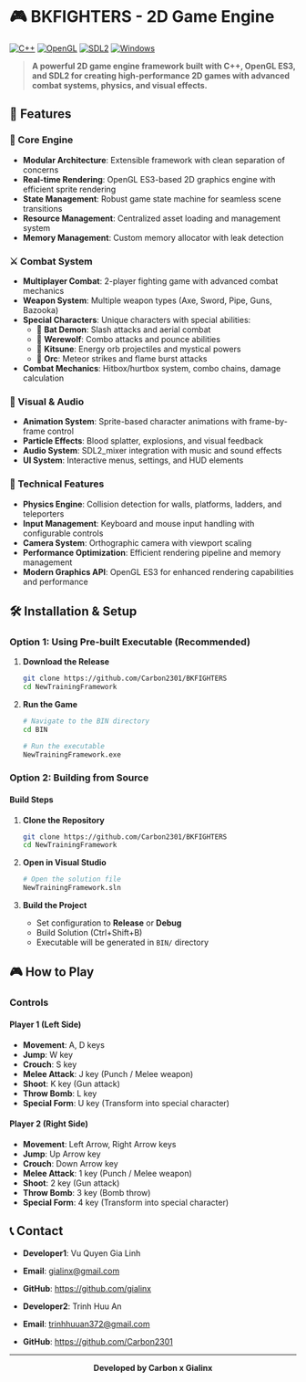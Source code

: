 # 🎮 BKFIGHTERS - 2D Game Engine

[![C++](https://img.shields.io/badge/C++-17-blue.svg)](https://isocpp.org/)
[![OpenGL](https://img.shields.io/badge/OpenGL-ES3-green.svg)](https://www.opengl.org/)
[![SDL2](https://img.shields.io/badge/SDL2-2.0-orange.svg)](https://www.libsdl.org/)
[![Windows](https://img.shields.io/badge/Windows-10%2B-lightgrey.svg)](https://www.microsoft.com/windows/)

> **A powerful 2D game engine framework built with C++, OpenGL ES3, and SDL2 for creating high-performance 2D games with advanced combat systems, physics, and visual effects.**

## 🚀 Features

### 🎯 Core Engine
- **Modular Architecture**: Extensible framework with clean separation of concerns
- **Real-time Rendering**: OpenGL ES3-based 2D graphics engine with efficient sprite rendering
- **State Management**: Robust game state machine for seamless scene transitions
- **Resource Management**: Centralized asset loading and management system
- **Memory Management**: Custom memory allocator with leak detection

### ⚔️ Combat System
- **Multiplayer Combat**: 2-player fighting game with advanced combat mechanics
- **Weapon System**: Multiple weapon types (Axe, Sword, Pipe, Guns, Bazooka)
- **Special Characters**: Unique characters with special abilities:
  - 🦇 **Bat Demon**: Slash attacks and aerial combat
  - 🐺 **Werewolf**: Combo attacks and pounce abilities
  - 🦊 **Kitsune**: Energy orb projectiles and mystical powers
  - 👹 **Orc**: Meteor strikes and flame burst attacks
- **Combat Mechanics**: Hitbox/hurtbox system, combo chains, damage calculation

### 🎨 Visual & Audio
- **Animation System**: Sprite-based character animations with frame-by-frame control
- **Particle Effects**: Blood splatter, explosions, and visual feedback
- **Audio System**: SDL2_mixer integration with music and sound effects
- **UI System**: Interactive menus, settings, and HUD elements

### 🔧 Technical Features
- **Physics Engine**: Collision detection for walls, platforms, ladders, and teleporters
- **Input Management**: Keyboard and mouse input handling with configurable controls
- **Camera System**: Orthographic camera with viewport scaling
- **Performance Optimization**: Efficient rendering pipeline and memory management
- **Modern Graphics API**: OpenGL ES3 for enhanced rendering capabilities and performance

## 🛠️ Installation & Setup

### Option 1: Using Pre-built Executable (Recommended)

1. **Download the Release**
   ```bash
   git clone https://github.com/Carbon2301/BKFIGHTERS
   cd NewTrainingFramework
   ```

2. **Run the Game**
   ```bash
   # Navigate to the BIN directory
   cd BIN
   
   # Run the executable
   NewTrainingFramework.exe
   ```

### Option 2: Building from Source

#### Build Steps
1. **Clone the Repository**
   ```bash
   git clone https://github.com/Carbon2301/BKFIGHTERS
   cd NewTrainingFramework
   ```

2. **Open in Visual Studio**
   ```bash
   # Open the solution file
   NewTrainingFramework.sln
   ```

3. **Build the Project**
   - Set configuration to **Release** or **Debug**
   - Build Solution (Ctrl+Shift+B)
   - Executable will be generated in `BIN/` directory

## 🎮 How to Play

### Controls

#### Player 1 (Left Side)
- **Movement**: A, D keys
- **Jump**: W key
- **Crouch**: S key
- **Melee Attack**: J key (Punch / Melee weapon)
- **Shoot**: K key (Gun attack)
- **Throw Bomb**: L key
- **Special Form**: U key (Transform into special character)

#### Player 2 (Right Side)
- **Movement**: Left Arrow, Right Arrow keys
- **Jump**: Up Arrow key
- **Crouch**: Down Arrow key
- **Melee Attack**: 1 key (Punch / Melee weapon)
- **Shoot**: 2 key (Gun attack)
- **Throw Bomb**: 3 key (Bomb throw)
- **Special Form**: 4 key (Transform into special character)

## 📞 Contact
- **Developer1**: Vu Quyen Gia Linh
- **Email**: gialinx@gmail.com
- **GitHub**: https://github.com/gialinx

- **Developer2**: Trinh Huu An
- **Email**: trinhhuuan372@gmail.com
- **GitHub**: https://github.com/Carbon2301

---

<div align="center">

**Developed by Carbon x Gialinx**
</div>
